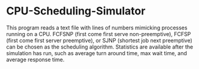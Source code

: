 # CPU-Scheduling-Simulator
This program reads a text file with lines of numbers mimicking processes running on a CPU.  FCFSNP (first come first serve non-preemptive), FCFSP (first come first server preemptive), or SJNP (shortest job next preemptive) can be chosen as the scheduling algorithm.  Statistics are available after the simulation has run, such as average turn around time, max wait time, and average response time.
